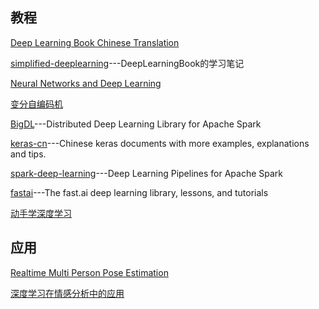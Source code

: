 ## 教程
[Deep Learning Book Chinese Translation](https://github.com/exacity/deeplearningbook-chinese)

[simplified-deeplearning](https://github.com/exacity/simplified-deeplearning)---DeepLearningBook的学习笔记

[Neural Networks and Deep Learning](http://neuralnetworksanddeeplearning.com/)

[变分自编码机](http://blog.csdn.net/wemedia/details.html?id=42029)

[BigDL](https://github.com/intel-analytics/BigDL)---Distributed Deep Learning Library for Apache Spark

[keras-cn](https://github.com/MoyanZitto/keras-cn)---Chinese keras documents with more examples, explanations and tips.

[spark-deep-learning](https://github.com/databricks/spark-deep-learning)---Deep Learning Pipelines for Apache Spark

[fastai](https://github.com/fastai)---The fast.ai deep learning library, lessons, and tutorials

[动手学深度学习](https://zh.gluon.ai//index.html)

## 应用

[Realtime Multi Person Pose Estimation](https://github.com/ZheC/Realtime_Multi-Person_Pose_Estimation)

[深度学习在情感分析中的应用](http://geek.csdn.net/news/detail/232869)
